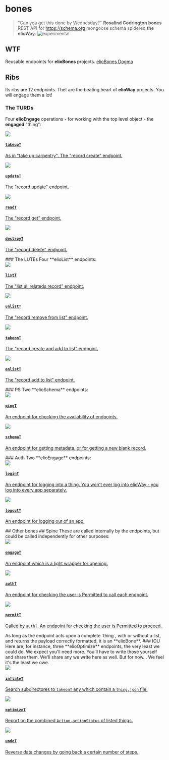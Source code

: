 # bones
> "Can you get this done by Wednesday?" **Rosalind Codrington**
**bones** REST API for <https://schema.org> mongoose schema spidered **the elioWay**.
![experimental](/eliosin/icon/devops/experimental/favicon.ico "experimental")
## WTF
Reusable endpoints for **elioBones** projects.
[elioBones Dogma](/eliobones/dogma.html)
## Ribs
Its ribs are 12 endpoints. Thet are the beating heart of **elioWay** projects. You will engage them a lot!
### The TURDs
Four **elioEngage** operations - for working with the top level object - the **engaged** "thing":
<article>
  <a href="/eliobones/bones/ribs/takeupT/">
  <img src="/eliobones/bones/ribs/takeupT/apple-touch-icon.png">
  <div>
  <h4>
  <code>takeupT</code>
</h4>
  <p>As in "take up carpentry". The "record create" endpoint.  </p>
</div>
</a>
</article>
<article>
  <a href="/eliobones/bones/ribs/updateT/">
  <img src="/eliobones/bones/ribs/updateT/apple-touch-icon.png">
  <div>
  <h4>
  <code>updateT</code>
</h4>
  <p>The "record update" endpoint.  </p>
</div>
</a>
</article>
<article>
  <a href="/eliobones/bones/ribs/readT/">
  <img src="/eliobones/bones/ribs/readT/apple-touch-icon.png">
  <div>
  <h4>
  <code>readT</code>
</h4>
  <p>The "record get" endpoint.  </p>
</div>
</a>
</article>
<article>
  <a href="/eliobones/bones/ribs/destroyT/">
  <img src="/eliobones/bones/ribs/destroyT/apple-touch-icon.png">
  <div>
  <h4>
  <code>destroyT</code>
</h4>
  <p>The "record delete" endpoint.  </p>
</div>
</a>
</article>
### The LUTEs
Four **elioList** endpoints:
<article>
  <a href="/eliobones/bones/ribs/listT/">
  <img src="/eliobones/bones/ribs/listT/apple-touch-icon.png">
  <div>
  <h4>
  <code>listT</code>
</h4>
  <p>The "list all relateds record" endpoint.  </p>
</div>
</a>
</article>
<article>
  <a href="/eliobones/bones/ribs/unlistT/">
  <img src="/eliobones/bones/ribs/unlistT/apple-touch-icon.png">
  <div>
  <h4>
  <code>unlistT</code>
</h4>
  <p>The "record remove from list" endpoint.  </p>
</div>
</a>
</article>
<article>
  <a href="/eliobones/bones/ribs/takeonT/">
  <img src="/eliobones/bones/ribs/takeonT/apple-touch-icon.png">
  <div>
  <h4>
  <code>takeonT</code>
</h4>
  <p>The "record create and add to list" endpoint.  </p>
</div>
</a>
</article>
<article>
  <a href="/eliobones/bones/ribs/enlistT/">
  <img src="/eliobones/bones/ribs/enlistT/apple-touch-icon.png">
  <div>
  <h4>
  <code>enlistT</code>
</h4>
  <p>The "record add to list" endpoint.  </p>
</div>
</a>
</article>
### PS
Two **elioSchema** endpoints:
<article>
  <a href="/eliobones/bones/ribs/pingT/">
  <img src="/eliobones/bones/ribs/pingT/apple-touch-icon.png">
  <div>
  <h4>
  <code>pingT</code>
</h4>
  <p>An endpoint for checking the availability of endpoints.  </p>
</div>
</a>
</article>
<article>
  <a href="/eliobones/bones/ribs/schemaT/">
  <img src="/eliobones/bones/ribs/schemaT/apple-touch-icon.png">
  <div>
  <h4>
  <code>schemaT</code>
</h4>
  <p>An endpoint for getting metadata, or for getting a new blank record.  </p>
</div>
</a>
</article>
### Auth
Two **elioEngage** endpoints:
<article>
  <a href="/eliobones/bones/ribs/loginT/">
  <img src="/eliobones/bones/ribs/loginT/apple-touch-icon.png">
  <div>
  <h4>
  <code>loginT</code>
</h4>
  <p>An endpoint for logging into a thing. You won't ever log into elioWay - you log into every app separately.  </p>
</div>
</a>
</article>
<article>
  <a href="/eliobones/bones/ribs/logoutT/">
  <img src="/eliobones/bones/ribs/logoutT/apple-touch-icon.png">
  <div>
  <h4>
  <code>logoutT</code>
</h4>
  <p>An endpoint for logging out of an app.  </p>
</div>
</a>
</article>
## Other bones
## Spine
These are called internally by the endpoints, but could be called independently for other purposes:
<article>
  <a href="/eliobones/bones/spine/engageT/">
  <img src="/eliobones/bones/spine/engageT/apple-touch-icon.png">
  <div>
  <h4>
  <code>engageT</code>
</h4>
  <p>An endpoint which is a light wrapper for opening.  </p>
</div>
</a>
</article>
<article>
  <a href="/eliobones/bones/spine/authT/">
  <img src="/eliobones/bones/spine/authT/apple-touch-icon.png">
  <div>
  <h4>
  <code>authT</code>
</h4>
  <p>An endpoint for checking the user is Permitted to call each endpoint.  </p>
</div>
</a>
</article>
<article>
  <a href="/eliobones/bones/spine/permitT/">
  <img src="/eliobones/bones/spine/permitT/apple-touch-icon.png">
  <div>
  <h4>
  <code>permitT</code>
</h4>
  <p>Called by <code>authT</code>. An endpoint for checking the user is Permitted to proceed.
  </p>
</div>
</a>
</article>
As long as the endpoint acts upon a complete `thing`, with or without a list, and returns the payload correctly formatted, it is an **elioBone**.
### IOU
Here are, for instance, three **elioOptimize** endpoints, the very least we could do. We expect you'll need more. You'll have to write those yourself and share them. We'll share any we write here as well. But for now... We feel it's the least we owe.
<article>
  <a href="/eliobones/bones/ribs/xxxT/">
  <img src="/eliobones/bones/ribs/inflateT/apple-touch-icon.png">
  <div>
  <h4>
  <code>inflateT</code>
</h4>
  <p>Search subdirectores to <code>takeonT</code> any which contain a <code>thing.json</code> file.  </p>
</div>
</a>
</article>
<article>
  <a href="/eliobones/bones/ribs/optimizeT/">
  <img src="/eliobones/bones/ribs/optimizeT/apple-touch-icon.png">
  <div>
  <h4>
  <code>optimizeT</code>
</h4>
  <p>Report on the combined <code>Action.actionStatus</code> of listed things.  </p>
</div>
</a>
</article>
<article>
  <a href="/eliobones/bones/ribs/undoT/">
  <img src="/eliobones/bones/ribs/undoT/apple-touch-icon.png">
  <div>
  <h4>
  <code>undoT</code>
</h4>
  <p>Reverse data changes by going back a certain number of steps.  </p>
</div>
</a>
</article>
